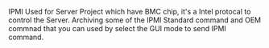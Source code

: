 IPMI Used for Server Project which have BMC chip, it's a Intel protocal to control the Server. 
Archiving some of the IPMI Standard command and OEM commnad that you can used by select the GUI mode to send IPMI command. 
